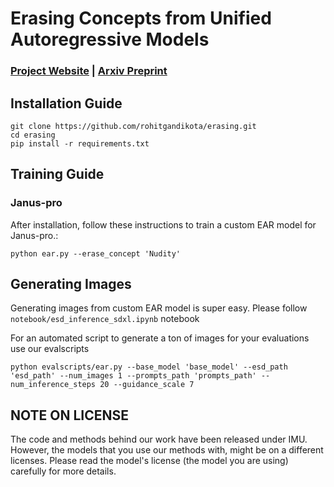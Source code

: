 
# Erasing Concepts from Unified Autoregressive Models
### [Project Website](https://immc-lab.github.io/ear/) | [Arxiv Preprint](https://arxiv.org/pdf/2506.20151.pdf)  <br>
## Installation Guide
```shell
git clone https://github.com/rohitgandikota/erasing.git
cd erasing
pip install -r requirements.txt
```
## Training Guide
### Janus-pro
After installation, follow these instructions to train a custom EAR model for Janus-pro.:
```
python ear.py --erase_concept 'Nudity' 
```

## Generating Images
Generating images from custom EAR model is super easy. Please follow `notebook/esd_inference_sdxl.ipynb` notebook

For an automated script to generate a ton of images for your evaluations use our evalscripts
```
python evalscripts/ear.py --base_model 'base_model' --esd_path 'esd_path' --num_images 1 --prompts_path 'prompts_path' --num_inference_steps 20 --guidance_scale 7
```

## NOTE ON LICENSE
The code and methods behind our work have been released under IMU. However, the models that you use our methods with, might be on a different licenses. Please read the model's license (the model you are using) carefully for more details.
